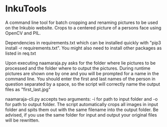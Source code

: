 # InkuTools

A command line tool for batch cropping and renaming pictures to be used on the Inkubio website. Crops to a centered picture of a persons face using OpenCV and PIL.

Dependencies in requirements.txt which can be installed quickly with "pip3 install -r requirements.txt". You might also need to install other packages as listed in req.txt

Upon executing naamaraja.py asks for the folder where lie pictures to be processed and the folder where to output the pictures. During runtime pictures are shown one by one and you will be prompted for a name in the command line. You should enter the first and last names of the person in question separated by a space, so the script will correctly name the output files as "first_last.jpg"

naamaraja-cli.py accepts two arguments: -i for path to input folder and -o for path to output folder. The script automatically crops all images in input folder and spits them out with the same filename into the output folder. Be advised, if you use the same folder for input and output your original files will be rewritten.